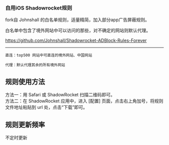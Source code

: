 ### 自用iOS Shadowrocket规则

fork自 Johnshall 的白名单规则，适量精简，加入部分app广告屏蔽规则。

白名单中包含了境外网站中可以访问的那些，对不确定的网站则默认代理。

https://github.com/Johnshall/Shadowrocket-ADBlock-Rules-Forever

------------------------------------------------------
    
    直连：top500 网站中可直连的境外网站、中国网站
    
    代理：默认代理其余的所有境外网站
## 规则使用方法

方法一：用 Safari 或 ShadowRocket 扫描二维码即可。  
方法二：在 ShadowRocket 应用中，进入 [配置] 页面，点击右上角加号，将规则文件地址粘贴到 url 处，点击“下载”即可。

## 规则更新频率
不定时更新
